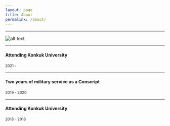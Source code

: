 ```yaml
---
layout: page
title: About
permalink: /about/
---
```


***

![alt text](/public/img/screenshot-1.png)

***
#### Attending Konkuk University
<small>2021 - </small>

***

#### Two years of military service as a Conscript
<small>2019 - 2020</small>

***

#### Attending Konkuk University
<small>2018 - 2018</small>
